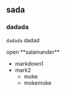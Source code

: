 ## sada

### dadada


`dadada`
dadad

<html> open</html>
**salamander**

- markdown1
- mark2
	* moke
	* mokemoke

